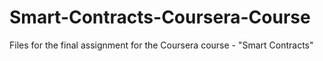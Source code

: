 # Smart-Contracts-Coursera-Course
Files for the final assignment for the Coursera course - "Smart Contracts"
